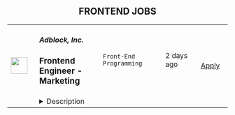 <div align="center"><h2>FRONTEND JOBS</h2></div><table><tr>
                <td width="100" height="100" rowspan="2">
                    <img src="https://wwr-pro.s3.amazonaws.com/logos/0086/8075/logo.gif" width="38px" height="auto">
                </td>
                <td width="300">
                    <h5>Adblock, Inc.</h5>
                    <h3> Frontend Engineer - Marketing</h3>
                </td>
                <td width="300">
                    <code>Front-End Programming</code>
                </td>
                <td width="200">
                <text>2 days ago</text>
                </td>
                <td width="100" rowspan="2">
                <a href="https://weworkremotely.com/remote-jobs/adblock-inc-frontend-engineer-marketing" align="right" target="_blank">Apply</a>
                </td>
            </tr>
            <tr>
                <td colspan="3">
                <details><summary>Description</summary>
                <img src="https://we-work-remotely.imgix.net/logos/0086/8075/logo.gif?ixlib=rails-4.0.0&w=50&h=50&dpr=2&fit=fill&auto=compress" />

<p>
  <strong>Headquarters:</strong> San Francisco, CA
    <br /><strong>URL:</strong> <a href="https://getadblock.com">https://getadblock.com</a>
</p>

<div>Adblock, Inc. is a small team that serves tens of millions of people worldwide. Our vision is to provide our users with simple, intuitive tools to block distractions, protect their privacy, and put people in control of their internet experience.</div><div>
<br>Our products—Adblock Plus, AdBlock, and AdBlock VPN—have been downloaded hundreds of millions of times and work in all major web browsers, as well as on macOS, iOS, Windows, and Android devices. <br><br>
</div><div>Our team has been fully remote since its inception, and we each work from whatever location works best for us. What unites us is a desire to give users control over their web experience.</div><h1><strong>The Role</strong></h1><div>We’re rapidly growing our business to empower every individual to take control of their internet experience. To do so, we need to find effective ways to explain how our products can help enjoy a distraction free internet experience. <br><br>
</div><div>We’re looking for a Frontend Engineer to join our new Marketing Team and help us achieve our goals around growing our user base and optimizing our websites. You’ll be joining a team consisting of UX Design, Engineering, and Data Analytics, tasked with finding the best ways to communicate with both existing and potential users, explain our product offerings, and convert free users to happy paying customers. </div><div>
<br><strong>What You'll Do:</strong>
</div><ul>
<li>Create, update, maintain, and improve web pages, flows, and conversion funnels</li>
<li>Work closely with related roles, teams, and stakeholders to get things done concurrently and on schedule</li>
<li>Work on implementing and measuring complex and ambitious split tests and in product messaging schemes</li>
<li>Contribute to the development and discussion of ideas within the team</li>
</ul><div>
<br><strong>You Have:</strong>
</div><ul>
<li>An interest in ad blocking, internet privacy, and similar subjects</li>
<li>Experience working on growing and converting freemium user bases </li>
<li>Experience optimizing user experiences using bayesian split testing</li>
<li>A thorough understanding of Vanilla JavaScript and an advanced grasp of HTML/CSS</li>
<li>Detailed knowledge of website and web app development standards and best practices</li>
<li>Experience developing internationalized websites and web based user experiences </li>
<li>Availability to collaborate with teammates in Europe on a daily basis (at least 3PM to 7PM CEST)</li>
<li>Availability to  travel to meet with teammates in the US and Europe at least twice a year</li>
<li>Strong written and verbal communication skills (English is required, second languages are a plus)</li>
</ul><div><strong>Bonus Points For:</strong></div><ul>
<li>Experience with NodeJS, Python, PHP, and bash (ordered by importance) </li>
<li>Experience with static website building, automated browser testing, and cloud function development (e.g. Cloudflare workers, Firebase functions) </li>
<li>Experience with free and open source software and software communities, especially privacy and security related</li>
</ul><div>
<br><strong>Why You'll Love Working at Adblock:</strong>
</div><ul>
<li>
<strong>Competitive Salary: </strong>Our salaries are based on Radford data, a widely-used global compensation benchmark, to ensure we provide competitive pay. We don’t adjust your salary based on where you live.</li>
<li>
<strong>Comprehensive Benefits: </strong>We offer a benefits package that includes medical and dental insurance coverage*, 401K matching*, 14 weeks of paid parental leave, and more.</li>
<li>
<strong>Professional Growth: </strong>We give team members the autonomy to do their best work. Because we’re a small team, you’ll be able to immediately see the impact of your work and grow with the team. We also support professional development with training, coaching, and regular feedback.</li>
<li>
<strong>Fully Distributed Community: </strong>You’ll be able to work 100% remotely, yet remain well-connected to your colleagues. We meet at least once a year for a week-long offsite.</li>
<li>
<strong>Generous Vacation Policy: </strong>We encourage our employees to take the time they need for a vacation, to spend time with their families, and to stay healthy by offering at least 28 days of paid leave.</li>
<li>
<strong>Office Equipment: </strong>We’ll provide you with a setup of your choice, based on what you need to work effectively.</li>
</ul><div><em>*Currently, healthcare and retirement plans are only available in select countries (including the U.S.)</em></div><div>
<br><strong><br>We'd Love to Work With You!<br></strong><br>
</div><div>We’re serious about our work but we don’t take ourselves too seriously. We want Adblock, Inc. to be a place where people love their work, like their co-workers, and treat everyone with respect and empathy.</div><div><br></div><div>We’re a small team and our strength comes from our diversity. We strive to create an inclusive environment where differences in race, sexual orientation, gender identity or expression, political and religious affiliation, socioeconomic background, cultural background, geographic location, disabilities and abilities, relationship status, veteran status, and age only make us stronger.</div><div><strong><br>If this role sounds exciting to you, please click “Apply for this position” to submit your resume on our careers site. </strong></div>

<p><strong>To apply:</strong> <a href="https://weworkremotely.com/remote-jobs/adblock-inc-frontend-engineer-marketing">https://weworkremotely.com/remote-jobs/adblock-inc-frontend-engineer-marketing</a></p>

                </details>
                </td>
            </tr>,<tr>
                <td width="100" height="100" rowspan="2">
                    <img src="https://wwr-pro.s3.amazonaws.com/logos/0083/5744/logo.gif" width="38px" height="auto">
                </td>
                <td width="300">
                    <h5>Contra</h5>
                    <h3> Freelance Front End Development</h3>
                </td>
                <td width="300">
                    <code>Front-End Programming</code>
                </td>
                <td width="200">
                <text>9 days ago</text>
                </td>
                <td width="100" rowspan="2">
                <a href="https://weworkremotely.com/remote-jobs/contra-freelance-front-end-development" align="right" target="_blank">Apply</a>
                </td>
            </tr>
            <tr>
                <td colspan="3">
                <details><summary>Description</summary>
                <img src="https://we-work-remotely.imgix.net/logos/0083/5744/logo.gif?ixlib=rails-4.0.0&w=50&h=50&dpr=2&fit=fill&auto=compress" />

<p>
  <strong>Headquarters:</strong> San Francisco, CA
    <br /><strong>URL:</strong> <a href="http://bit.ly/3kLhMdk">http://bit.ly/3kLhMdk</a>
</p>

<div>
<br>Contra is looking for a talented front-end engineer to build and improve upon marketing landing pages, with a focus on growth and SEO. These pages will be key conversion points to bring both Independents and Clients to Contra.<br><br>
</div><div>
<br>We require someone who can hit the ground running, starting immediately and able to dedicate approximately 5-10 hours (flexible) per week for several weeks or potentially longer. <br><br>
</div><div>
<br>This will require experience coding with React and Typescript and you will be coordinating directly with Contra engineers throughout this project.<br><br>
</div>

<p><strong>To apply:</strong> <a href="https://weworkremotely.com/remote-jobs/contra-freelance-front-end-development">https://weworkremotely.com/remote-jobs/contra-freelance-front-end-development</a></p>

                </details>
                </td>
            </tr>,<tr>
                <td width="100" height="100" rowspan="2">
                    <img src="https://remotive.com/job/1685088/logo" width="38px" height="auto">
                </td>
                <td width="300">
                    <h5>Contra</h5>
                    <h3>Freelance Front End Development</h3>
                </td>
                <td width="300">
                    <code>marketing,react,seo,growth</code>
                </td>
                <td width="200">
                <text>9 days ago</text>
                </td>
                <td width="100" rowspan="2">
                <a href="https://remotive.com/remote-jobs/software-dev/freelance-front-end-development-1685088" align="right" target="_blank">Apply</a>
                </td>
            </tr>
            <tr>
                <td colspan="3">
                <details><summary>Description</summary>
                <p>Contra is looking for a talented front-end engineer to build and improve upon marketing landing pages, with a focus on growth and SEO. These pages will be key conversion points to bring both Independents and Clients to Contra.</p>
<p> </p>
<p>We require someone who can hit the ground running, starting immediately and able to dedicate approximately 5-10 hours (flexible) per week for several weeks or potentially longer.</p>
<p> </p>
<p>This will require experience coding with React and Typescript and you will be coordinating directly with Contra engineers throughout this project.</p>
<img src="https://remotive.com/job/track/1685088/blank.gif?source=public_api" alt=""/>
                </details>
                </td>
            </tr></table>